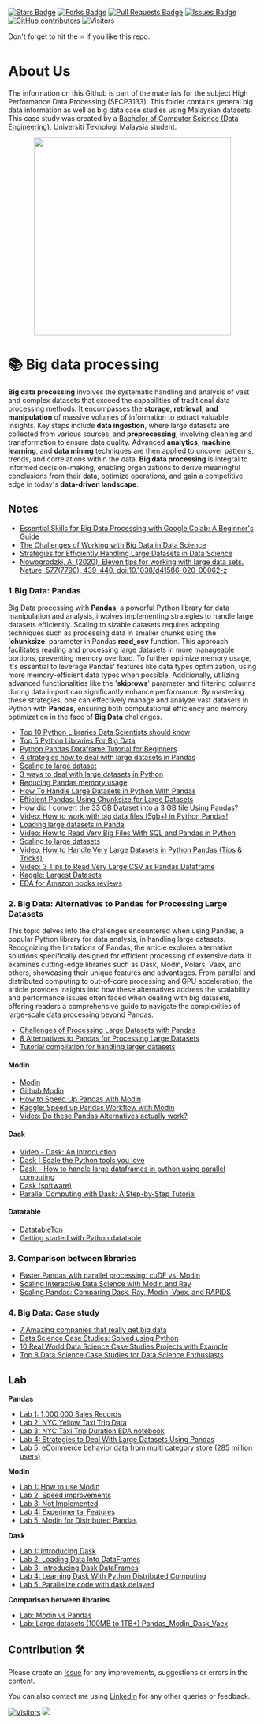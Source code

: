 <a href="https://github.com/drshahizan/Python-big-data/stargazers"><img src="https://img.shields.io/github/stars/drshahizan/Python-big-data" alt="Stars Badge"/></a>
<a href="https://github.com/drshahizan/Python-big-data/network/members"><img src="https://img.shields.io/github/forks/drshahizan/Python-big-data" alt="Forks Badge"/></a>
<a href="https://github.com/drshahizan/Python-big-data/pulls"><img src="https://img.shields.io/github/issues-pr/drshahizan/Python-big-data" alt="Pull Requests Badge"/></a>
<a href="https://github.com/drshahizan/Python-big-data/issues"><img src="https://img.shields.io/github/issues/drshahizan/Python-big-data" alt="Issues Badge"/></a>
<a href="https://github.com/drshahizan/Python-big-data/graphs/contributors"><img alt="GitHub contributors" src="https://img.shields.io/github/contributors/drshahizan/Python-big-data?color=2b9348"></a>
![Visitors](https://api.visitorbadge.io/api/visitors?path=https%3A%2F%2Fgithub.com%2Fdrshahizan%2FPython-big-data&labelColor=%23d9e3f0&countColor=%23697689&style=flat)

Don't forget to hit the :star: if you like this repo.

# About Us
The information on this Github is part of the materials for the subject High Performance Data Processing (SECP3133). This folder contains general big data information as well as big data case studies using Malaysian datasets. This case study was created by a [Bachelor of Computer Science (Data Engineering)](https://comp.utm.my/bachelor-of-computer-science-data-engineering/), Universiti Teknologi Malaysia student.

<p align="center">
<img src="https://raw.githubusercontent.com/drshahizan/HPDP/main/images/student23241.webp"  height="400" />
</p>

# 📚 Big data processing

**Big data processing** involves the systematic handling and analysis of vast and complex datasets that exceed the capabilities of traditional data processing methods. It encompasses the **storage, retrieval, and manipulation** of massive volumes of information to extract valuable insights. Key steps include **data ingestion**, where large datasets are collected from various sources, and **preprocessing**, involving cleaning and transformation to ensure data quality. Advanced **analytics**, **machine learning**, and **data mining** techniques are then applied to uncover patterns, trends, and correlations within the data. **Big data processing** is integral to informed decision-making, enabling organizations to derive meaningful conclusions from their data, optimize operations, and gain a competitive edge in today's **data-driven landscape**.


## Notes
- [Essential Skills for Big Data Processing with Google Colab: A Beginner's Guide](./materials/beginner-guide.md)
- [The Challenges of Working with Big Data in Data Science](./materials/issue_ld.md)
- [Strategies for Efficiently Handling Large Datasets in Data Science](./materials/tips_big_data.md)
- [Nowogrodzki, A. (2020). Eleven tips for working with large data sets. Nature, 577(7790), 439–440. doi:10.1038/d41586-020-00062-z ](./materials/11tips%20large%20data.pdf)

### 1.Big Data: Pandas
Big Data processing with **Pandas**, a powerful Python library for data manipulation and analysis, involves implementing strategies to handle large datasets efficiently. Scaling to sizable datasets requires adopting techniques such as processing data in smaller chunks using the '**chunksize**' parameter in Pandas **read_csv** function. This approach facilitates reading and processing large datasets in more manageable portions, preventing memory overload. To further optimize memory usage, it's essential to leverage Pandas' features like data types optimization, using more memory-efficient data types when possible. Additionally, utilizing advanced functionalities like the '**skiprows**' parameter and filtering columns during data import can significantly enhance performance. By mastering these strategies, one can effectively manage and analyze vast datasets in Python with **Pandas**, ensuring both computational efficiency and memory optimization in the face of **Big Data** challenges.

- [Top 10 Python Libraries Data Scientists should know](https://www.edureka.co/blog/python-libraries/)
- [Top 5 Python Libraries For Big Data](https://www.geeksforgeeks.org/top-5-python-libraries-for-big-data/)
- [Python Pandas Dataframe Tutorial for Beginners](https://www.projectpro.io/article/python-pandas-dataframe-tutorials/405)
- [4 strategies how to deal with large datasets in Pandas](https://www.codementor.io/@guidotournois/4-strategies-to-deal-with-large-datasets-using-pandas-qdw3an95k)
- [Scaling to large dataset](https://pandas.pydata.org/docs/user_guide/scale.html)
- [3 ways to deal with large datasets in Python](https://towardsdatascience.com/5-ways-to-deal-with-large-datasets-in-python-9a80786c4182)
- [Reducing Pandas memory usage](https://pythonspeed.com/articles/pandas-load-less-data/)
- [How To Handle Large Datasets in Python With Pandas](https://pythonsimplified.com/how-to-handle-large-datasets-in-python-with-pandas/)
- [Efficient Pandas: Using Chunksize for Large Datasets](https://towardsai.net/p/data-science/efficient-pandas-using-chunksize-for-large-data-sets-c66bf3037f93)
- [How did I convert the 33 GB Dataset into a 3 GB file Using Pandas?](https://medium.com/aatomz-research/how-did-i-convert-the-33-gb-dataset-into-a-3-gb-file-using-pandas-b21d8da205c0)
- [Video: How to work with big data files (5gb+) in Python Pandas!](https://youtu.be/l34l-90UF7U)
- [Loading large datasets in Panda](https://towardsdatascience.com/loading-large-datasets-in-pandas-11bdddd36f7b)
- [Video: How to Read Very Big Files With SQL and Pandas in Python](https://youtu.be/xKMyk4wDHnQ)
- [Scaling to large datasets](https://pandas.pydata.org/pandas-docs/stable/user_guide/scale.html)
- [Video: How to Handle Very Large Datasets in Python Pandas (Tips & Tricks)](https://www.youtube.com/watch?v=E7iwJUzm3Jo&t=2s)
- [Video: 3 Tips to Read Very Large CSV as Pandas Dataframe](https://www.youtube.com/watch?v=GmG3dXhehJc&t=1s)
- [Kaggle: Largest Datasets](https://www.kaggle.com/code/benhamner/competitions-with-largest-datasets)
- [EDA for Amazon books reviews](https://www.kaggle.com/code/mohamedbakhet/eda-for-amazon-books-reviews/notebook)

### 2. Big Data: Alternatives to Pandas for Processing Large Datasets
This topic delves into the challenges encountered when using Pandas, a popular Python library for data analysis, in handling large datasets. Recognizing the limitations of Pandas, the article explores alternative solutions specifically designed for efficient processing of extensive data. It examines cutting-edge libraries such as Dask, Modin, Polars, Vaex, and others, showcasing their unique features and advantages. From parallel and distributed computing to out-of-core processing and GPU acceleration, the article provides insights into how these alternatives address the scalability and performance issues often faced when dealing with big datasets, offering readers a comprehensive guide to navigate the complexities of large-scale data processing beyond Pandas.

- [Challenges of Processing Large Datasets with Pandas](./materials/issue_pandas.md)
- [8 Alternatives to Pandas for Processing Large Datasets](https://towardsdatascience.com/8-alternatives-to-pandas-for-processing-large-datasets-928fc927b08c)
- [Tutorial compilation for handling larger datasets](https://www.kaggle.com/competitions/tabular-playground-series-oct-2021/discussion/275712)

#### Modin
- [Modin](https://modin.readthedocs.io/en/stable/)
- [Github Modin](https://github.com/modin-project/modin)
- [How to Speed Up Pandas with Modin](https://towardsdatascience.com/how-to-speed-up-pandas-with-modin-84aa6a87bcdb)
- [Kaggle: Speed up Pandas Workflow with Modin](https://www.kaggle.com/code/lordozvlad/speed-up-pandas-workflow-with-modin/notebook)
- [Video: Do these Pandas Alternatives actually work?](https://youtu.be/LEhMQhCv3Kg)

#### Dask
- [Video - Dask: An Introduction]()
- [Dask | Scale the Python tools you love]()
- [Dask – How to handle large dataframes in python using parallel computing]()
- [Dask (software)]()
- [Parallel Computing with Dask: A Step-by-Step Tutorial]()

#### Datatable
- [DatatableTon](https://github.com/vopani/datatableton)
- [Getting started with Python datatable](https://www.kaggle.com/code/sudalairajkumar/getting-started-with-python-datatable)

### 3. Comparison between libraries
- [Faster Pandas with parallel processing: cuDF vs. Modin](https://towardsdatascience.com/faster-pandas-with-parallel-processing-cudf-vs-modin-f2318c594084)
- [Scaling Interactive Data Science with Modin and Ray](https://youtu.be/ycSf1IbBGWk)
- [Scaling Pandas: Comparing Dask, Ray, Modin, Vaex, and RAPIDS](https://www.datarevenue.com/en-blog/pandas-vs-dask-vs-vaex-vs-modin-vs-rapids-vs-ray)


### 4. Big Data: Case study
- [7 Amazing companies that really get big data](https://www.bernardmarr.com/img/bigdata-case-studybook_final.pdf)
- [Data Science Case Studies: Solved using Python](https://thecleverprogrammer.com/2021/02/19/data-science-case-studies-solved-using-python/)
- [10 Real World Data Science Case Studies Projects with Example](https://www.projectpro.io/article/data-science-case-studies-projects-with-examples-and-solutions/519)
- [Top 8 Data Science Case Studies for Data Science Enthusiasts](https://www.knowledgehut.com/blog/data-science/top-data-science-case-studies)

## Lab
**Pandas**
- [Lab 1: 1,000,000 Sales Records](https://github.com/drshahizan/Python-big-data/blob/main/Pandas/Lab_1_1_million_Sales_Records.ipynb)
- [Lab 2: NYC Yellow Taxi Trip Data](https://github.com/drshahizan/Python-big-data/blob/main/Pandas/Lab_2_3_technique_handle_large_dataset.ipynb)
- [Lab 3: NYC Taxi Trip Duration EDA notebook](https://github.com/drshahizan/Python-big-data/blob/main/Pandas/Lab_3_NYC_EDA.ipynb)
- [Lab 4: Strategies to Deal With Large Datasets Using Pandas](https://github.com/drshahizan/Python-big-data/blob/main/Pandas/Lab_4_NYC_Large_Datasets.ipynb)
- [Lab 5: eCommerce behavior data from multi category store (285 million users)](https://github.com/drshahizan/Python-big-data/blob/main/Pandas/Lab_5_Dataset_285_million_users.ipynb)

**Modin**
- [Lab 1: How to use Modin](https://github.com/drshahizan/Python-big-data/blob/main/Modin/lab_1.ipynb)
- [Lab 2: Speed improvements](https://github.com/drshahizan/Python-big-data/blob/main/Modin/lab_2.ipynb)
- [Lab 3: Not Implemented](https://github.com/drshahizan/Python-big-data/blob/main/Modin/lab_3.ipynb)
- [Lab 4: Experimental Features](https://github.com/drshahizan/Python-big-data/blob/main/Modin/lab_4.ipynb)
- [Lab 5: Modin for Distributed Pandas](https://github.com/drshahizan/Python-big-data/blob/main/Modin/lab_5.ipynb)

**Dask**
- [Lab 1: Introducing Dask](https://github.com/drshahizan/Python-big-data/blob/main/Dask/Lab_1.ipynb)
- [Lab 2: Loading Data Into DataFrames](https://github.com/drshahizan/Python-big-data/blob/main/Dask/Lab_2.ipynb)
- [Lab 3: Introducing Dask DataFrames](https://github.com/drshahizan/Python-big-data/blob/main/Dask/Lab_3.ipynb)
- [Lab 4: Learning Dask With Python Distributed Computing](https://github.com/drshahizan/Python-big-data/blob/main/Dask/Lab_4.ipynb)
- [Lab 5: Parallelize code with dask.delayed](https://github.com/drshahizan/Python-big-data/blob/main/Dask/Lab_5.ipynb)

**Comparison between libraries**
- [Lab: Modin vs Pandas](https://github.com/drshahizan/Python-big-data/blob/main/Modin/lab_6_IntelModin_Vs_Pandas.ipynb)
- [Lab: Large datasets (100MB to 1TB+) Pandas_Modin_Dask_Vaex](https://github.com/drshahizan/Python-big-data/blob/main/Pandas/Lab_6_Pandas_Modin_Dask_Vaex.ipynb)

## Contribution 🛠️
Please create an [Issue](https://github.com/drshahizan/Python_EDA/issues) for any improvements, suggestions or errors in the content.

You can also contact me using [Linkedin](https://www.linkedin.com/in/drshahizan/) for any other queries or feedback.

[![Visitors](https://api.visitorbadge.io/api/visitors?path=https%3A%2F%2Fgithub.com%2Fdrshahizan&labelColor=%23697689&countColor=%23555555&style=plastic)](https://visitorbadge.io/status?path=https%3A%2F%2Fgithub.com%2Fdrshahizan)
![](https://hit.yhype.me/github/profile?user_id=81284918)

